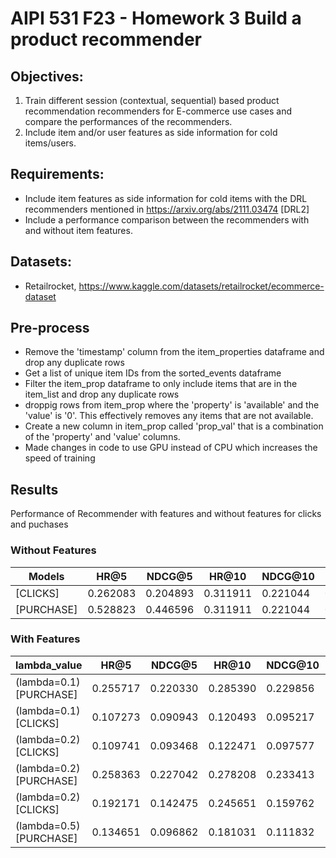 # AIPI 531 F23 - Homework 3 Build a product recommender


## Objectives:

1. Train different session (contextual, sequential) based product recommendation recommenders for E-commerce use cases and compare the performances of the recommenders.
2. Include item and/or user features as side information for cold items/users.

## Requirements:
- Include item features as side information for cold items with the DRL recommenders mentioned in https://arxiv.org/abs/2111.03474 [DRL2]
- Include a performance comparison between the recommenders with and without item features.

## Datasets:
- Retailrocket, https://www.kaggle.com/datasets/retailrocket/ecommerce-dataset

## Pre-process

- Remove the 'timestamp' column from the item_properties dataframe and drop any duplicate rows
- Get a list of unique item IDs from the sorted_events dataframe
- Filter the item_prop dataframe to only include items that are in the item_list and drop any duplicate rows
- droppig rows from item_prop where the 'property' is 'available' and the 'value' is '0'. This effectively removes any items that are not available.
- Create a new column in item_prop called 'prop_val' that is a combination of the 'property' and 'value' columns. 
- Made changes in code to use GPU instead of CPU which increases the speed of training


## Results
Performance of Recommender with features and without features for clicks and puchases
### Without Features
| Models      | HR@5      | NDCG@5    | HR@10     | NDCG@10   | HR@15     | NDCG@15   | HR@20     | NDCG@20   |
|-------------|-----------|-----------|-----------|-----------|-----------|-----------|-----------|-----------|
| [CLICKS]    | 0.262083  | 0.204893  | 0.311911  | 0.221044  | 0.339569  | 0.228370  | 0.358207  | 0.232771  |
| [PURCHASE]  | 0.528823  | 0.446596  | 0.311911  | 0.221044  | 0.339569  | 0.228370  | 0.358207  | 0.232771  |


### With Features
|  lambda_value          | HR@5      | NDCG@5    | HR@10     | NDCG@10   | HR@15     | NDCG@15   | HR@20     | NDCG@20   |
|------------------------|-----------|-----------|-----------|-----------|-----------|-----------|-----------|-----------|
| (lambda=0.1) [PURCHASE] | 0.255717  | 0.220330  | 0.285390  | 0.229856  | 0.301266  | 0.234081  | 0.311283  | 0.236437  | !!!!! |
| (lambda=0.1) [CLICKS]   | 0.107273  | 0.090943  | 0.120493  | 0.095217  | 0.128768  | 0.097402  | 0.133814  | 0.098596  | !!!!! |
| (lambda=0.2) [CLICKS]   | 0.109741  | 0.093468  | 0.122471  | 0.097577  | 0.130129  | 0.099607  | 0.135885  | 0.100969  | !!!!! |
| (lambda=0.2) [PURCHASE] | 0.258363  | 0.227042  | 0.278208  | 0.233413  | 0.290493  | 0.236654  | 0.302211  | 0.239430  | !!!!! |
| (lambda=0.2) [CLICKS]   | 0.192171  | 0.142475  | 0.245651  | 0.159762  | 0.277636  | 0.168226  | 0.298370  | 0.173127  |       |
| (lambda=0.5) [PURCHASE] | 0.134651  | 0.096862  | 0.181031  | 0.111832  | 0.277636  | 0.168226  | 0.298370  | 0.173127  |       |

